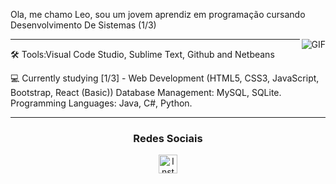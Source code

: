 Ola, me chamo Leo, sou um jovem aprendiz em programação cursando Desenvolvimento De Sistemas (1/3)

<img align="right" alt="GIF" src="https://media.discordapp.net/attachments/810571323470118983/810571917421445140/a_3e87ebea396235d083a880276553da00.gif" />
<hr>

🛠 Tools:Visual Code Studio, Sublime Text, Github and Netbeans

💻 Currently studying [1/3] -
Web Development (HTML5, CSS3, JavaScript, Bootstrap, React (Basic))
Database Management: MySQL, SQLite.
Programming Languages: Java, C#, Python.
<hr>


<h3 align="center">Redes Sociais</h3>
<p align="center">
<a href="https://instagram.com/soaress.vl" target="blank"><img align="center" src="https://simpleicons.org/icons/instagram.svg" alt="Instagram" height="30" width="30"/></a>

